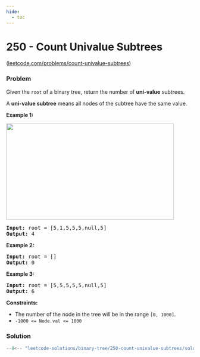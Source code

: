 ```yaml
---
hide:
  - toc
---
```

# 250 - Count Univalue Subtrees

([leetcode.com/problems/count-univalue-subtrees](https://leetcode.com/problems/count-univalue-subtrees))

### Problem

<p>Given the <code>root</code> of a binary tree, return the number of <strong>uni-value</strong> subtrees.</p>
<p>A <strong>uni-value subtree</strong> means all nodes of the subtree have the same value.</p>

<p><strong class="example">Example 1:</strong></p>
<img alt="" src="https://assets.leetcode.com/uploads/2020/08/21/unival_e1.jpg" style="width: 450px; height: 258px;">
<pre><strong>Input:</strong> root = [5,1,5,5,5,null,5]
<strong>Output:</strong> 4
</pre>

<p><strong class="example">Example 2:</strong></p>

<pre><strong>Input:</strong> root = []
<strong>Output:</strong> 0
</pre>

<p><strong class="example">Example 3:</strong></p>

<pre><strong>Input:</strong> root = [5,5,5,5,5,null,5]
<strong>Output:</strong> 6
</pre>

<p><strong>Constraints:</strong></p>

<ul>
	<li>The number of the node in the tree will be in the range <code>[0, 1000]</code>.</li>
	<li><code>-1000 &lt;= Node.val &lt;= 1000</code></li>
</ul>

### Solution

```py linenums="1"
--8<-- "leetcode-solutions/binary-tree/250-count-univalue-subtrees/solution.py"
```
